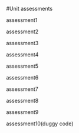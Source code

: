 #Unit assessments

assessment1

assessment2

assessment3

assessment4

assessment5

assessment6

assessment7

assessment8

assessment9

assessment10(duggy code)
